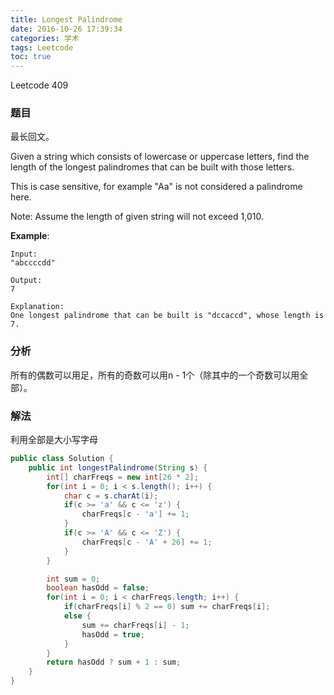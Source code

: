 ```yaml
---
title: Longest Palindrome
date: 2016-10-26 17:39:34
categories: 学术
tags: Leetcode
toc: true
---
```


Leetcode 409

### 题目

最长回文。

Given a string which consists of lowercase or uppercase letters, find the length of the longest palindromes that can be built with those letters.

This is case sensitive, for example "Aa" is not considered a palindrome here.

Note:
Assume the length of given string will not exceed 1,010.

__Example__:

```
Input:
"abccccdd"

Output:
7

Explanation:
One longest palindrome that can be built is "dccaccd", whose length is 7.
```

### 分析

所有的偶数可以用足，所有的奇数可以用n - 1个（除其中的一个奇数可以用全部）。

### 解法

利用全部是大小写字母

```java
public class Solution {
    public int longestPalindrome(String s) {
        int[] charFreqs = new int[26 * 2];
        for(int i = 0; i < s.length(); i++) {
            char c = s.charAt(i);
            if(c >= 'a' && c <= 'z') {
                charFreqs[c - 'a'] += 1;
            }
            if(c >= 'A' && c <= 'Z') {
                charFreqs[c - 'A' + 26] += 1;
            }
        }

        int sum = 0;
        boolean hasOdd = false;
        for(int i = 0; i < charFreqs.length; i++) {
            if(charFreqs[i] % 2 == 0) sum += charFreqs[i];
            else {
                sum += charFreqs[i] - 1;
                hasOdd = true;
            }
        }
        return hasOdd ? sum + 1 : sum;
    }
}
```